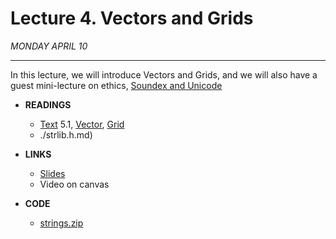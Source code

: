 # Lecture 4. Vectors and Grids

*MONDAY APRIL 10*

***

In this lecture, we will introduce Vectors and Grids, and we will also have a guest mini-lecture on ethics, [Soundex and Unicode](https://web.stanford.edu/class/cs106b/lectures/04-vector-grid/ethics/106B_Soundex_Unicode.pdf)

- **READINGS**
  
  - [Text](../Reader-Beta-2012.pdf) 5.1, [Vector](https://web.stanford.edu/class/cs106b/library/documentation/Vector.html), [Grid](https://web.stanford.edu/class/cs106b/library/documentation/Grid.html)
  - ./strlib.h.md)
  
- **LINKS**
  
  - [Slides](./Lecture3_slides.md)
  - Video on canvas
  
- **CODE**
  - [strings.zip](./strings.zip)
  
    

